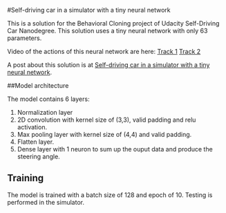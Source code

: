 #Self-driving car in a simulator with a tiny neural network

This is a solution for the Behavioral Cloning project of Udacity Self-Driving Car Nanodegree. This solution uses a tiny neural network with only 63 parameters.

Video of the actions of this neural network are here:
[Track 1](https://www.youtube.com/watch?v=AFHtBDaqQqk)
[Track 2](https://www.youtube.com/watch?v=Emzy_Phz43g)

A post about this solution is at [Self-driving car in a simulator with a tiny neural network](https://medium.com/@xslittlegrass/self-driving-car-in-a-simulator-with-a-tiny-neural-network-13d33b871234#.outp5gx7f).

##Model architecture

The model contains 6 layers:
 1. Normalization layer
 2. 2D convolution with kernel size of (3,3), valid padding and relu activation.
 3. Max pooling layer with kernel size of (4,4) and valid padding.
 4. Flatten layer.
 6. Dense layer with 1 neuron to sum up the ouput data and produce the steering angle.

## Training

The model is trained with a batch size of 128 and epoch of 10. Testing is performed in the simulator.


